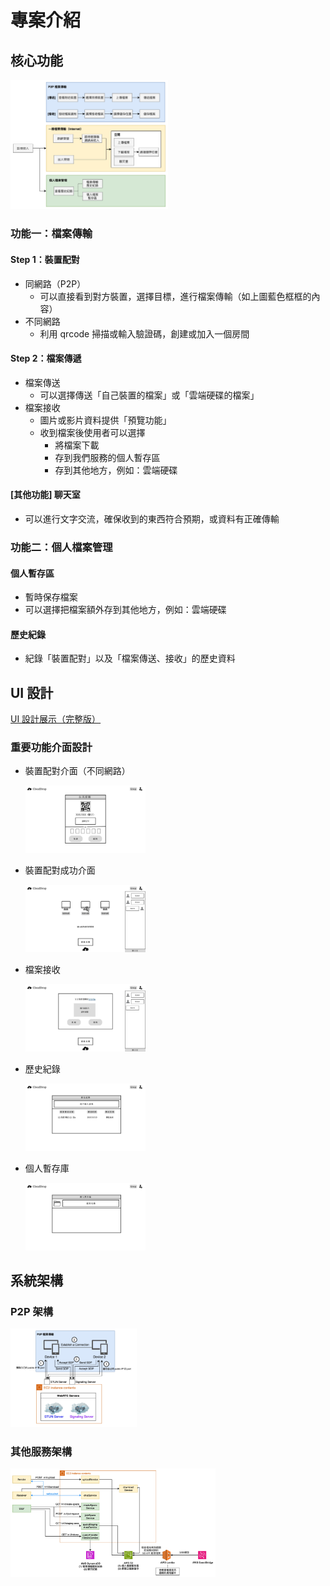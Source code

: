 # 專案介紹

## 核心功能

<img src="../assets/system design/功能流程圖.jpg" width=50%>

### 功能一：檔案傳輸

#### Step 1：裝置配對

-   同網路（P2P）
    -   可以直接看到對方裝置，選擇目標，進行檔案傳輸（如上圖藍色框框的內容）
-   不同網路
    -   利用 qrcode 掃描或輸入驗證碼，創建或加入一個房間

#### Step 2：檔案傳遞

-   檔案傳送
    -   可以選擇傳送「自己裝置的檔案」或「雲端硬碟的檔案」
-   檔案接收
    -   圖片或影片資料提供「預覽功能」
    -   收到檔案後使用者可以選擇
        -   將檔案下載
        -   存到我們服務的個人暫存區
        -   存到其他地方，例如：雲端硬碟

#### [其他功能] 聊天室

-   可以進行文字交流，確保收到的東西符合預期，或資料有正確傳輸

### 功能二：個人檔案管理

#### 個人暫存區

-   暫時保存檔案
-   可以選擇把檔案額外存到其他地方，例如：雲端硬碟

#### 歷史紀錄

-   紀錄「裝置配對」以及「檔案傳送、接收」的歷史資料

## UI 設計

[UI 設計展示（完整版）](https://www.canva.com/design/DAGTQIqe4TY/tgdKWRnrJNSgZ2VSfUMM0Q/edit?utm_content=DAGTQIqe4TY&utm_campaign=designshare&utm_medium=link2&utm_source=sharebutton)

### 重要功能介面設計

-   裝置配對介面（不同網路）

      <img src="../assets/ui/裝置配對.jpg" width=40%>

-   裝置配對成功介面

      <img src="../assets/ui/裝置配對結果.jpg" width=40%>

-   檔案接收

      <img src="../assets/ui/檔案接收.jpg" width=40%>

-   歷史紀錄

      <img src="../assets/ui/歷史紀錄.jpg" width=40%>

-   個人暫存庫

      <img src="../assets/ui/個人暫存庫.jpg" width=40%>

## 系統架構

### P2P 架構

<img src="../assets/system design/P2P架構圖.jpg" width=40%>

### 其他服務架構

<img src="../assets/system design/系統架構圖.jpg" width=65%>
